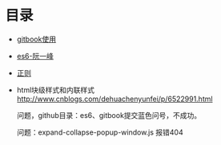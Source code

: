 # 目录

* [gitbook使用](../../git--book/book/index.html)

* [es6-阮一峰](../../es--6/book/index.html)

* [正则](../../regexp/book/index.html)

* html块级样式和内联样式 <http://www.cnblogs.com/dehuachenyunfei/p/6522991.html>

  问题，github目录：es6、gitbook提交蓝色问号，不成功。

  问题：expand-collapse-popup-window.js    报错404

